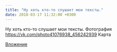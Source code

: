 ```yaml
---
title: "Ну хоть кто-то слушает мои тексты."
date: 2018-03-17 11:32:00 +0300
---
```


Ну хоть кто-то слушает мои тексты.
Фотография
<a class="vk-attach" href="https://vk.com/photo41076938_456242939">https://vk.com/photo41076938_456242939</a>
Карта

<a class="vk-attach" href="https://vk.com/photo41076938_456242939">Вложение</a>
